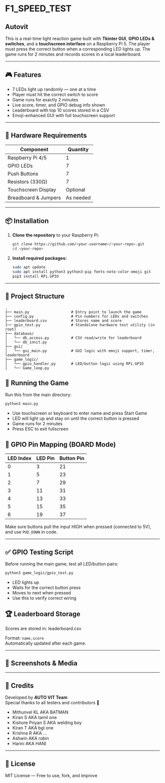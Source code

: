 # F1_SPEED_TEST
## Autovit

<!-- Add an image of the game UI or full hardware setup here -->
<!-- Example: ![Game Overview](images/game_ui.jpg) -->

This is a real-time light reaction game built with **Tkinter GUI**, **GPIO LEDs & switches**, and a **touchscreen interface** on a Raspberry Pi 5. The player must press the correct button when a corresponding LED lights up. The game runs for 2 minutes and records scores in a local leaderboard.

---

## 🎮 Features

- 7 LEDs light up randomly — one at a time  
- Player must hit the correct switch to score  
- Game runs for exactly 2 minutes  
- Live score, timer, and GPIO debug info shown  
- Leaderboard with top 10 scores stored in a CSV  
- Emoji-enhanced GUI with full touchscreen support

---

## 🧰 Hardware Requirements

| Component           | Quantity |
|---------------------|----------|
| Raspberry Pi 4/5    | 1        |
| GPIO LEDs           | 7        |
| Push Buttons        | 7        |
| Resistors (330Ω)    | 7        |
| Touchscreen Display | Optional |
| Breadboard & Jumpers| As needed |

<!-- Add an image of your GPIO pinout or breadboard wiring here -->
<!-- Example: ![Wiring Diagram](images/wiring.png) -->

---

## 📦 Installation

1. **Clone the repository** to your Raspberry Pi:

    ```bash
    git clone https://github.com/<your-username>/<your-repo>.git
    cd <your-repo>
    ```

2. **Install required packages:**

    ```bash
    sudo apt update
    sudo apt install python3 python3-pip fonts-noto-color-emoji git
    pip3 install RPi.GPIO
    ```

---


## 📂 Project Structure



```plaintext
.
├── main.py                   # Entry point to launch the game
├── config.py                 # Pin numbers for LEDs and switches
├── leaderboard.csv           # Stores name and score
├── gpio_test.py              # Standalone hardware test utility (in root)
├── database/
│   └── db_access.py          # CSV read/write for leaderboard
│   └── db_innit.py  
├── gui/
│   └── gui_main.py           # GUI logic with emoji support, timer, leaderboard
├── game_logic/
│   └── gpio_handler.py       # LED/button logic using RPi.GPIO
│   └── Game_loop.py 
```
## 🚀 Running the Game

Run this from the main directory:

```bash
python3 main.py
```
- Use touchscreen or keyboard to enter name and press Start Game
- LED will light up and stay on until the correct button is pressed
- Game runs for 2 minutes
- Press ESC to exit fullscreen
  
## 🧪 GPIO Pin Mapping (BOARD Mode)

| LED Index | LED Pin | Button Pin |
|-----------|---------|------------|
| 0         | 3       | 21         |
| 1         | 5       | 23         |
| 2         | 7       | 29         |
| 3         | 11      | 31         |
| 4         | 13      | 33         |
| 5         | 15      | 35         |
| 6         | 19      | 37         |

Make sure buttons pull the input HIGH when pressed (connected to 5V), and use `PUD_DOWN` in code.

---

## ✅ GPIO Testing Script

Before running the main game, test all LED/button pairs:

```bash
python3 game_logic/gpio_test.py
```
- LED lights up
- Waits for the correct button press
- Moves to next when pressed
- Use this to verify correct wiring
  
## 🏆 Leaderboard Storage

Scores are stored in:
leaderboard.csv

Format: `name,score`  
Automatically updated after each game.

---

## 📸 Screenshots & Media

<!-- Add gameplay screenshots, wiring photos, or video demo here -->
<!-- Example:
![Gameplay](images/ui.png)
![Hardware Setup](images/setup.jpg)
-->

---

## 🙌 Credits

Developed by **AUTO VIT Team**  
Special thanks to all testers and contributors 🙏
- Mithunvel KL AKA BATMAN 
- Kiran S AKA tamil one
- Kishore Priyan S AKA welding boy 
- Kiran T AKA bgl one
- Krishna R AKA ...
- Ashwin AKA robin
- Harini AKA HANI


---

## 📜 License

MIT License — Free to use, fork, and improve
